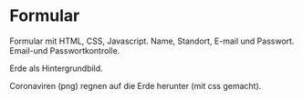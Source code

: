 # Formular
Formular mit HTML, CSS, Javascript. Name, Standort, E-mail und Passwort. Email-und Passwortkontrolle.

Erde als Hintergrundbild.

Coronaviren (png) regnen auf die Erde herunter (mit css gemacht).

